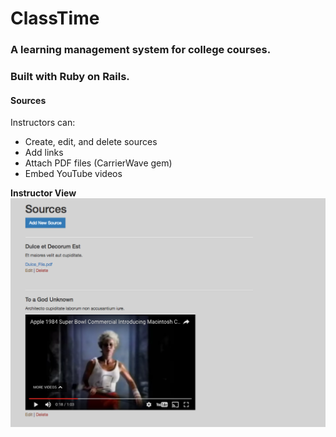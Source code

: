 # ClassTime

### A learning management system for college courses.
### Built with Ruby on Rails.


#### **Sources**

Instructors can:
* Create, edit, and delete sources
* Add links
* Attach PDF files (CarrierWave gem)
* Embed YouTube videos

**Instructor View**
![Screenshot](app/assets/images/Screenshot_Sources_Instructor.png)
